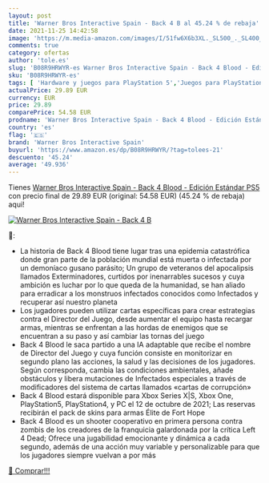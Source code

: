 ```yaml
---
layout: post
title: 'Warner Bros Interactive Spain - Back 4 B al 45.24 % de rebaja'
date: 2021-11-25 14:42:58
image: 'https://m.media-amazon.com/images/I/51fw6X6b3XL._SL500_._SL400_.jpg'
comments: true
category: ofertas
author: 'tole.es'
slug: 'B08R9HRWYR-es Warner Bros Interactive Spain - Back 4 Blood - Edición...'
sku: 'B08R9HRWYR-es'
tags: [ 'Hardware y juegos para PlayStation 5','Juegos para PlayStation 5','Videojuegos','ps5','warner bros interactive spain', ]
actualPrice: 29.89 EUR
currency: EUR
price: 29.89
comparePrice: 54.58 EUR
prodname: 'Warner Bros Interactive Spain - Back 4 Blood - Edición Estándar PS5'
country: 'es'
flag: '🇪🇸'
brand: 'Warner Bros Interactive Spain'
buyurl: 'https://www.amazon.es/dp/B08R9HRWYR/?tag=tolees-21'
descuento: '45.24'
average: '49.936'
---
```


Tienes [Warner Bros Interactive Spain - Back 4 Blood - Edición Estándar PS5](https://www.amazon.es/dp/B08R9HRWYR/?tag=tolees-21) con precio final de  29.89 EUR (original: 54.58 EUR) (45.24 %  de rebaja) aqui!

[![Warner Bros Interactive Spain - Back 4 B](https://m.media-amazon.com/images/I/51fw6X6b3XL._SL500_._SL400_.jpg)](https://www.amazon.es/dp/B08R9HRWYR/?tag=tolees-21)

🔎:

- La historia de Back 4 Blood tiene lugar tras una epidemia catastrófica donde gran parte de la población mundial está muerta o infectada por un demoníaco gusano parásito; Un grupo de veteranos del apocalipsis llamados Exterminadores, curtidos por inenarrables sucesos y cuya ambición es luchar por lo que queda de la humanidad, se han aliado para erradicar a los monstruos infectados conocidos como Infectados y recuperar así nuestro planeta
- Los jugadores pueden utilizar cartas específicas para crear estrategias contra el Director del Juego, desde aumentar el equipo hasta recargar armas, mientras se enfrentan a las hordas de enemigos que se encuentran a su paso y así cambiar las tornas del juego
- Back 4 Blood le saca partido a una IA adaptable que recibe el nombre de Director del Juego y cuya función consiste en monitorizar en segundo plano las acciones, la salud y las decisiones de los jugadores. Según corresponda, cambia las condiciones ambientales, añade obstáculos y libera mutaciones de Infectados especiales a través de modificadores del sistema de cartas llamados «cartas de corrupción»
- Back 4 Blood estará disponible para Xbox Series X|S, Xbox One, PlayStation5, PlayStation4, y PC el 12 de octubre de 2021; Las reservas recibirán el pack de skins para armas Élite de Fort Hope
- Back 4 Blood es un shooter cooperativo en primera persona contra zombis de los creadores de la franquicia galardonada por la crítica Left 4 Dead; Ofrece una jugabilidad emocionante y dinámica a cada segundo, además de una acción muy variable y personalizable para que los jugadores siempre vuelvan a por más

[🛒 Comprar!!!](https://www.amazon.es/dp/B08R9HRWYR/?tag=tolees-21)
